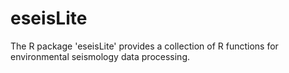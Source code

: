 # eseisLite

The R package 'eseisLite' provides a collection of R functions for environmental seismology data processing.

